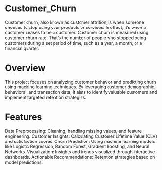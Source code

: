 # Customer_Churn
Customer churn, also known as customer attrition, is when someone chooses to stop using your products or services. In effect, it’s when a customer ceases to be a customer. Customer churn is measured using customer churn rate. That’s the number of people who stopped being customers during a set period of time, such as a year, a month, or a financial quarter.

# Overview
This project focuses on analyzing customer behavior and predicting churn using machine learning techniques. By leveraging customer demographic, behavioral, and transaction data, it aims to identify valuable customers and implement targeted retention strategies.

# Features
Data Preprocessing: Cleaning, handling missing values, and feature engineering.
Customer Insights: Calculating Customer Lifetime Value (CLV) and satisfaction scores.
Churn Prediction: Using machine learning models like Logistic Regression, Random Forest, Gradient Boosting, and Neural Networks.
Visualization: Insights and trends visualized through interactive dashboards.
Actionable Recommendations: Retention strategies based on model predictions.
